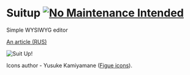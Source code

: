 Suitup [![No Maintenance Intended](http://unmaintained.tech/badge.svg)](http://unmaintained.tech/)
======

Simple WYSIWYG editor

[An article (RUS)](http://habrahabr.ru/post/161715/)

![Suit Up!](http://habrastorage.org/storage2/2a8/d22/8dc/2a8d228dcf32a7bf805eac764a21b0ac.png)

Icons author - Yusuke Kamiyamane ([Figue icons](http://p.yusukekamiyamane.com/)).
